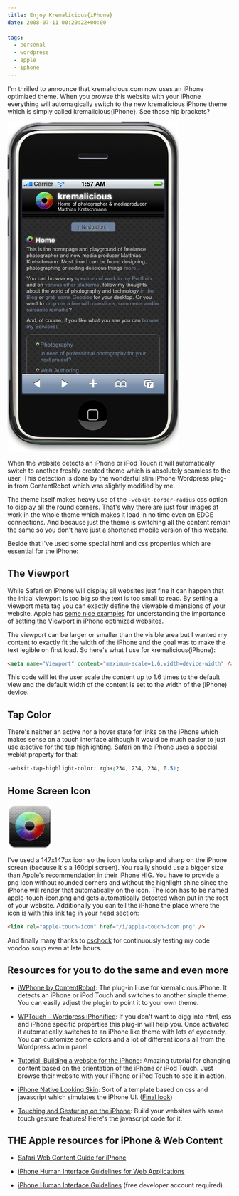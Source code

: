 ```yaml
---
title: Enjoy Kremalicious{iPhone}
date: 2008-07-11 00:20:22+00:00

tags:
  - personal
  - wordpress
  - apple
  - iphone
---
```


I'm thrilled to announce that kremalicious.com now uses an iPhone optimized theme. When you browse this website with your iPhone everything will automagically switch to the new kremalicious iPhone theme which is simply called kremalicious{iPhone}. See those hip brackets?

![kremalicious iPhone](./kremaliciousiphone.png)

When the website detects an iPhone or iPod Touch it will automatically switch to another freshly created theme which is absolutely seamless to the user. This detection is done by the wonderful slim iPhone Wordpress plug-in from ContentRobot which was slightly modified by me.

The theme itself makes heavy use of the `-webkit-border-radius` css option to display all the round corners. That's why there are just four images at work in the whole theme which makes it load in no time even on EDGE connections. And because just the theme is switching all the content remain the same so you don't have just a shortened mobile version of this website.

Beside that I've used some special html and css properties which are essential for the iPhone:

## The Viewport

While Safari on iPhone will display all websites just fine it can happen that the initial viewport is too big so the text is too small to read. By setting a viewport meta tag you can exactly define the viewable dimensions of your website. Apple has [some nice examples](http://developer.apple.com/documentation/AppleApplications/Reference/SafariWebContent/UsingtheViewport/chapter_4_section_3.html#//apple_ref/doc/uid/TP40006509-SW33) for understanding the importance of setting the Viewport in iPhone optimized websites.

The viewport can be larger or smaller than the visible area but I wanted my content to exactly fit the width of the iPhone and the goal was to make the text legible on first load. So here's what I use for kremalicious{iPhone}:

```html
<meta name="Viewport" content="maximum-scale=1.6,width=device-width" />
```

This code will let the user scale the content up to 1.6 times to the default view and the default width of the content is set to the width of the (iPhone) device.

## Tap Color

There's neither an active nor a hover state for links on the iPhone which makes sense on a touch interface although it would be much easier to just use a:active for the tap highlighting. Safari on the iPhone uses a special webkit property for that:

```css
-webkit-tap-highlight-color: rgba(234, 234, 234, 0.5);
```

## Home Screen Icon

![Home Screen Icon](./kremalicious-iconiphone.png)

I've used a 147x147px icon so the icon looks crisp and sharp on the iPhone screen (because it's a 160dpi screen). You really should use a bigger size than [Apple's recommendation in their iPhone HIG](https://developer.apple.com/iphone/library/documentation/UserExperience/Conceptual/MobileHIG/IconsImages/chapter_14_section_2.html). You have to provide a png icon without rounded corners and without the highlight shine since the iPhone will render that automatically on the icon. The icon has to be named apple-touch-icon.png and gets automatically detected when put in the root of your website. Additionally you can tell the iPhone the place where the icon is with this link tag in your head section:

```html
<link rel="apple-touch-icon" href="/i/apple-touch-icon.png" />
```

And finally many thanks to [cschock](http://www.cschock.de) for continuously testing my code voodoo soup even at late hours.

## Resources for you to do the same and even more

- [iWPhone by ContentRobot](http://iwphone.contentrobot.com/): The plug-in I use for kremalicious.iPhone. It detects an iPhone or iPod Touch and switches to another simple theme. You can easily adjust the plugin to point it to your own theme.

- [WPTouch - Wordpress iPhonified](http://www.bravenewcode.com/wptouch/): If you don't want to digg into html, css and iPhone specific properties this plug-in will help you. Once activated it automatically switches to an iPhone like theme with lots of eyecandy. You can customize some colors and a lot of different icons all from the Wordpress admin panel

- [Tutorial: Building a website for the iPhone](http://www.engageinteractive.co.uk/blog/2008/06/19/tutorial-building-a-website-for-the-iphone/): Amazing tutorial for changing content based on the orientation of the iPhone or iPod Touch. Just browse their website with your iPhone or iPod Touch to see it in action.

- [iPhone Native Looking Skin](http://ajaxian.com/archives/iphone-native-looking-skin): Sort of a template based on css and javascript which simulates the iPhone UI. ([Final look](http://joehewitt.com/files/iphone/navigation.html))

- [Touching and Gesturing on the iPhone](http://ajaxian.com/archives/iphone-native-looking-skin): Build your websites with some touch gesture features! Here's the javascript code for it.

## THE Apple resources for iPhone & Web Content

- [Safari Web Content Guide for iPhone](http://developer.apple.com/documentation/AppleApplications/Reference/SafariWebContent/Introduction/chapter_1_section_1.html)

- [iPhone Human Interface Guidelines for Web Applications](http://developer.apple.com/documentation/iPhone/Conceptual/iPhoneHIG/Introduction/chapter_1_section_1.html)

- [iPhone Human Interface Guidelines](https://developer.apple.com/iphone/library/documentation/UserExperience/Conceptual/MobileHIG/Introduction/chapter_1_section_1.html) (free developer account required)

